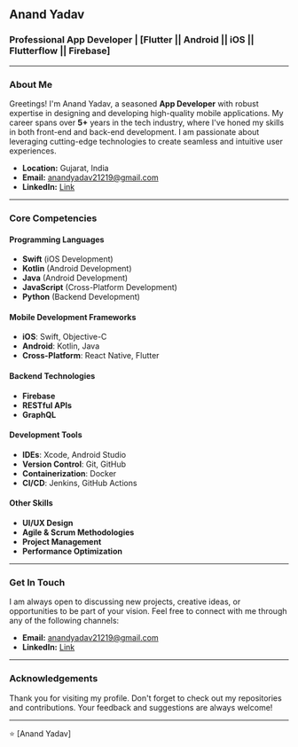 ## Anand Yadav

### Professional App Developer | [Flutter || Android || iOS || Flutterflow || Firebase]

---

### About Me

Greetings! I'm Anand Yadav, a seasoned **App Developer** with robust expertise in designing and developing high-quality mobile applications. My career spans over **5+** years in the tech industry, where I've honed my skills in both front-end and back-end development. I am passionate about leveraging cutting-edge technologies to create seamless and intuitive user experiences.

- **Location:** Gujarat, India
- **Email:** [anandyadav21219@gmail.com](mailto:anandyadav21219@gmail.com)
- **LinkedIn:** [Link](https://www.linkedin.com/in/anandjy/)
---

### Core Competencies

#### Programming Languages
- **Swift** (iOS Development)
- **Kotlin** (Android Development)
- **Java** (Android Development)
- **JavaScript** (Cross-Platform Development)
- **Python** (Backend Development)

#### Mobile Development Frameworks
- **iOS**: Swift, Objective-C
- **Android**: Kotlin, Java
- **Cross-Platform**: React Native, Flutter

#### Backend Technologies
- **Firebase**
- **RESTful APIs**
- **GraphQL**

#### Development Tools
- **IDEs**: Xcode, Android Studio
- **Version Control**: Git, GitHub
- **Containerization**: Docker
- **CI/CD**: Jenkins, GitHub Actions

#### Other Skills
- **UI/UX Design**
- **Agile & Scrum Methodologies**
- **Project Management**
- **Performance Optimization**

---

### Get In Touch

I am always open to discussing new projects, creative ideas, or opportunities to be part of your vision. Feel free to connect with me through any of the following channels:

- **Email:** [anandyadav21219@gmail.com](mailto:anandyadav21219@gmail.com)
- **LinkedIn:** [Link](https://www.linkedin.com/in/anandjy/)

---

### Acknowledgements

Thank you for visiting my profile. Don't forget to check out my repositories and contributions. Your feedback and suggestions are always welcome!

---

⭐️ [Anand Yadav]


